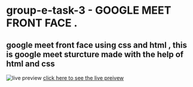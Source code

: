# group-e-task-3 - GOOGLE MEET FRONT FACE .
## google meet front face using css and html  , this is google meet sturcture made with the help of html and css
![live preview]()
[click here to see the live preivew](https://google-meet-one-front-face-pratice.netlify.app/)
